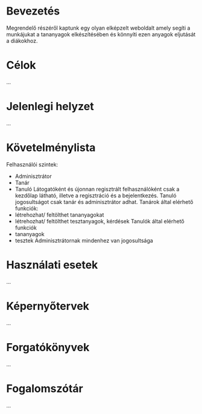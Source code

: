 # Bevezetés

Megrendelő részéről kaptunk egy olyan elképzelt weboldalt amely segíti a munkájukat a tananyagok elkészítésében és könnyíti ezen anyagok eljutását a diákokhoz. 

# Célok

...


# Jelenlegi helyzet

...


# Követelménylista

Felhasználói szintek:
- Adminisztrátor
- Tanár
- Tanuló
Látogatóként és újonnan regisztrált felhasználóként csak a kezdőlap látható, illetve a regisztráció és a bejelentkezés. Tanuló jogosultságot csak tanár és adminisztrátor adhat. 
Tanárok által elérhető funkciók:
- létrehozhat/ feltölthet tananyagokat
- létrehozhat/ feltölthet tesztanyagok, kérdések
Tanulók által elérhető funkciók
- tananyagok
- tesztek
Adminisztrátornak mindenhez van jogosultsága



# Használati esetek

...


# Képernyőtervek

...


# Forgatókönyvek

...

# Fogalomszótár

...
